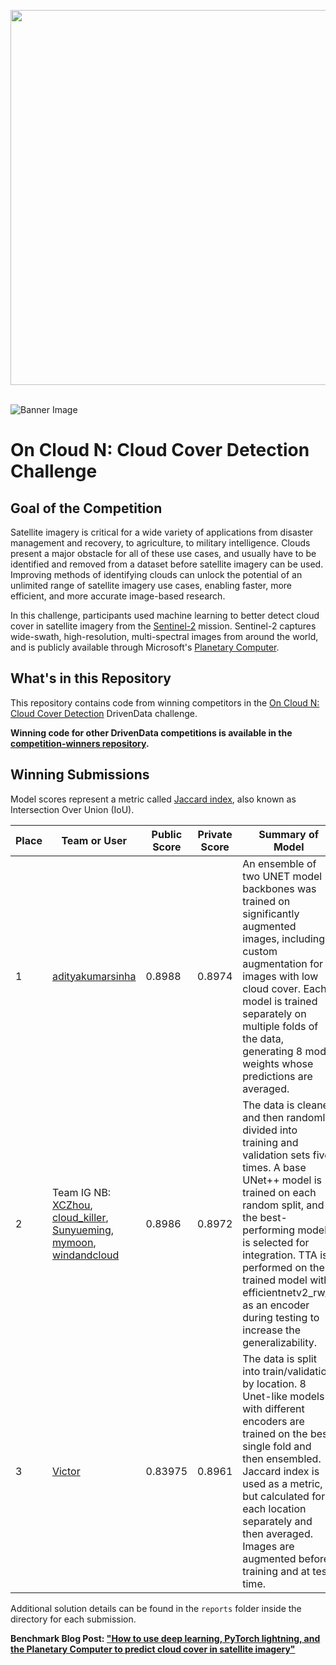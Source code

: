 [<img src='https://s3.amazonaws.com/drivendata-public-assets/logo-white-blue.png' width='600'>](https://www.drivendata.org/)
<br><br>

![Banner Image](https://drivendata-public-assets.s3.amazonaws.com/cloud-cover-banner.jpg)

# On Cloud N: Cloud Cover Detection Challenge

## Goal of the Competition

Satellite imagery is critical for a wide variety of applications from disaster management and recovery, to agriculture, to military intelligence. Clouds present a major obstacle for all of these use cases, and usually have to be identified and removed from a dataset before satellite imagery can be used. Improving methods of identifying clouds can unlock the potential of an unlimited range of satellite imagery use cases, enabling faster, more efficient, and more accurate image-based research.

In this challenge, participants used machine learning to better detect cloud cover in satellite imagery from the [Sentinel-2](https://sentinel.esa.int/web/sentinel/missions/sentinel-2) mission. Sentinel-2 captures wide-swath, high-resolution, multi-spectral images from around the world, and is publicly available through Microsoft's [Planetary Computer](https://planetarycomputer.microsoft.com/).

## What's in this Repository

This repository contains code from winning competitors in the [On Cloud N: Cloud Cover Detection](https://www.drivendata.org/competitions/83/cloud-cover/) DrivenData challenge.

**Winning code for other DrivenData competitions is available in the [competition-winners repository](https://github.com/drivendataorg/competition-winners).**

## Winning Submissions

Model scores represent a metric called [Jaccard index](https://www.drivendata.org/competitions/83/cloud-cover/page/398/#performance-metric), also known as Intersection Over Union (IoU).

Place |Team or User | Public Score | Private Score | Summary of Model
--- | --- | ---   | ---   | ---
1   | [adityakumarsinha](https://www.drivendata.org/users/adityakumarsinha/) | 0.8988 | 0.8974 | An ensemble of two UNET model backbones was trained on significantly augmented images, including a custom augmentation for images with low cloud cover. Each model is trained separately on multiple folds of the data, generating 8 model weights whose predictions are averaged.
2   | Team IG NB: [XCZhou](https://www.drivendata.org/users/XCZhou/), [cloud_killer](https://www.drivendata.org/users/cloud_killer/), [Sunyueming](https://www.drivendata.org/users/Sunyueming/), [mymoon](https://www.drivendata.org/users/mymoon/), [windandcloud](https://www.drivendata.org/users/windandcloud/) | 0.8986 | 0.8972 | The data is cleaned and then randomly divided into training and validation sets five times. A base UNet++ model is trained on each random split, and the best-performing model is selected for integration. TTA is performed on the trained model with efficientnetv2_rw_s as an encoder during testing to increase the generalizability.
3   | [Victor](https://www.drivendata.org/users/Victor/) | 0.83975 | 0.8961 | The data is split into train/validation by location. 8 Unet-like models with different encoders are trained on the best single fold and then ensembled. Jaccard index is used as a metric, but calculated for each location separately and then averaged. Images are augmented before training and at test time.

Additional solution details can be found in the `reports` folder inside the directory for each submission.

**Benchmark Blog Post: ["How to use deep learning, PyTorch lightning, and the Planetary Computer to predict cloud cover in satellite imagery"](https://www.drivendata.co/blog/cloud-cover-benchmark/)**
